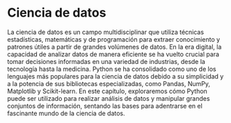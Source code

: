 # Ciencia de datos

La ciencia de datos es un campo multidisciplinar que utiliza técnicas estadísticas, matemáticas y de programación para extraer conocimiento y patrones útiles a partir de grandes volúmenes de datos. En la era digital, la capacidad de analizar datos de manera eficiente se ha vuelto crucial para tomar decisiones informadas en una variedad de industrias, desde la tecnología hasta la medicina. Python se ha consolidado como uno de los lenguajes más populares para la ciencia de datos debido a su simplicidad y a la potencia de sus bibliotecas especializadas, como Pandas, NumPy, Matplotlib y Scikit-learn. En este capítulo, exploraremos cómo Python puede ser utilizado para realizar análisis de datos y manipular grandes conjuntos de información, sentando las bases para adentrarse en el fascinante mundo de la ciencia de datos.
